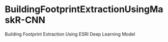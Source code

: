 # BuildingFootprintExtractionUsingMaskR-CNN
 Building Footprint Extraction Using ESRI Deep Learning Model
